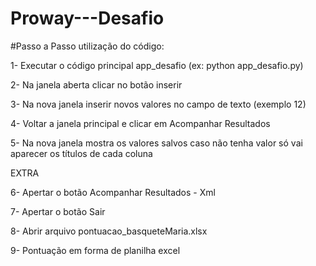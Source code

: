 # Proway---Desafio
 
#Passo a Passo utilização do código:

1- Executar o código principal app_desafio (ex: python app_desafio.py)

2- Na janela aberta clicar no botão inserir

3- Na nova janela inserir novos valores no campo de texto (exemplo 12)

4- Voltar a janela principal e clicar em Acompanhar Resultados

5- Na nova janela mostra os valores salvos caso não tenha valor só vai aparecer os títulos de cada coluna

EXTRA

6- Apertar o botão Acompanhar Resultados - Xml

7- Apertar o botão Sair

8- Abrir arquivo pontuacao_basqueteMaria.xlsx

9- Pontuação em forma de planilha excel 
